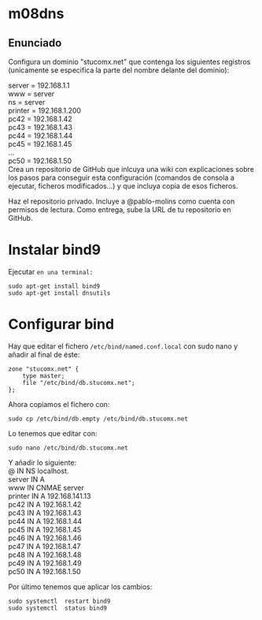 # m08dns
## Enunciado
Configura un dominio "stucomx.net" que contenga los siguientes registros (unicamente se especifica la parte del nombre delante del dominio):

server = 192.168.1.1\
www = server\
ns = server\
printer = 192.168.1.200\
pc42 = 192.168.1.42\
pc43 = 192.168.1.43\
pc44 = 192.168.1.44\
pc45 = 192.168.1.45\
...\
pc50 = 192.168.1.50\
Crea un repositorio de GitHub que inlcuya una wiki con explicaciones sobre los pasos para conseguir esta configuración (comandos de consola a ejecutar, ficheros modificados...) y que incluya copia de esos ficheros.

Haz el repositorio privado. Incluye a @pablo-molins como cuenta con permisos de lectura. Como entrega, sube la URL de tu repositorio en GitHub.

# Instalar bind9
Ejecutar `en una terminal:`
<pre><code>sudo apt-get install bind9
sudo apt-get install dnsutils
</code></pre>

# Configurar bind
Hay que editar el fichero `/etc/bind/named.conf.local` con sudo nano y añadir al final de éste:
<pre><code>zone "stucomx.net" {
    type master;
    file "/etc/bind/db.stucomx.net";
};
</code></pre>

Ahora copiamos el fichero con: 

`sudo cp /etc/bind/db.empty /etc/bind/db.stucomx.net`

Lo tenemos que editar con:
<pre><code>sudo nano /etc/bind/db.stucomx.net</code></pre>
Y añadir lo siguiente:\
@   IN  NS  localhost.                \
server IN  A                          \
www IN  CNMAE   server                \
printer IN  A   192.168.141.13        \
pc42    IN  A   192.168.1.42          \
pc43    IN  A   192.168.1.43          \
pc44    IN  A   192.168.1.44          \
pc45    IN  A   192.168.1.45          \
pc46    IN  A   192.168.1.46          \
pc47    IN  A   192.168.1.47          \
pc48    IN  A   192.168.1.48          \
pc49    IN  A   192.168.1.49          \
pc50    IN  A   192.168.1.50          

Por último tenemos que aplicar los cambios:
<pre><code>sudo systemctl  restart bind9
sudo systemctl  status bind9</code></pre>
